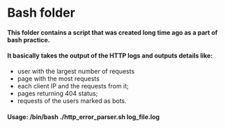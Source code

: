 # Bash folder

#### This folder contains a script that was created long time ago as a part of bash practice.
#### It basically takes the output of the HTTP logs and outputs details like: 
- user with the largest number of requests
- page with the most requests
- each client IP and the requests from it;
- pages returning 404 status;
- requests of the users marked as bots.
#### Usage: /bin/bash ./http_error_parser.sh log_file.log
